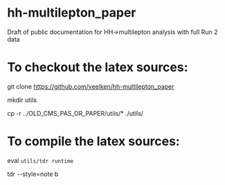 # hh-multilepton_paper

Draft of public documentation for HH->multilepton analysis with full Run 2 data

# To checkout the latex sources:

git clone https://github.com/veelken/hh-multilepton_paper

mkdir utils

cp -r ../OLD_CMS_PAS_OR_PAPER/utils/* ./utils/

# To compile the latex sources:

eval `utils/tdr runtime`

tdr --style=note b
